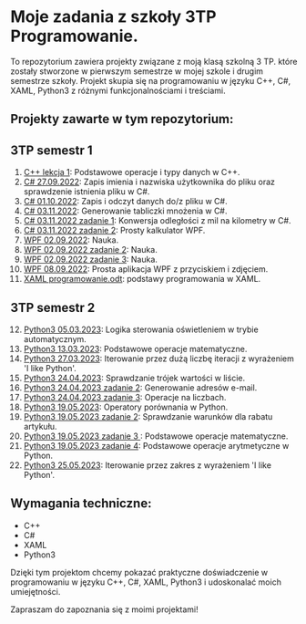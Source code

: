 # Moje zadania z szkoły 3TP Programowanie.

To repozytorium zawiera projekty związane z moją klasą szkolną 3 TP. które zostały stworzone w pierwszym semestrze w mojej szkole i drugim semestrze szkoły. Projekt skupia się na programowaniu w języku C++, C#, XAML, Python3 z różnymi funkcjonalnościami i treściami.

## Projekty zawarte w tym repozytorium:

## 3TP semestr 1

1. [C++ lekcja 1](): Podstawowe operacje i typy danych w C++.
2. [C# 27.09.2022](): Zapis imienia i nazwiska użytkownika do pliku oraz sprawdzenie istnienia pliku w C#.
3. [C# 01.10.2022](): Zapis i odczyt danych do/z pliku w C#.
4. [C# 03.11.2022](): Generowanie tabliczki mnożenia w C#.
5. [C# 03.11.2022 zadanie 1](): Konwersja odległości z mil na kilometry w C#.
6. [C# 03.11.2022 zadanie 2](): Prosty kalkulator WPF.
7. [WPF 02.09.2022](): Nauka.
8. [WPF 02.09.2022 zadanie 2](): Nauka.
9. [WPF 02.09.2022 zadanie 3](): Nauka.
10. [WPF 08.09.2022](): Prosta aplikacja WPF z przyciskiem i zdjęciem.
11. [XAML programowanie.odt](): podstawy programowania w XAML.

## 3TP semestr 2

12. [Python3 05.03.2023](): Logika sterowania oświetleniem w trybie automatycznym.
13. [Python3 13.03.2023](): Podstawowe operacje matematyczne.
14. [Python3 27.03.2023](): Iterowanie przez dużą liczbę iteracji z wyrażeniem 'I like Python'.
15. [Python3 24.04.2023](): Sprawdzanie trójek wartości w liście.
16. [Python3 24.04.2023 zadanie 2](): Generowanie adresów e-mail.
17. [Python3 24.04.2023 zadanie 3](): Operacje na liczbach.
18. [Python3 19.05.2023](): Operatory porównania w Python.
19. [Python3 19.05.2023 zadanie 2](): Sprawdzanie warunków dla rabatu artykułu.
20. [Python3 19.05.2023 zadanie 3 ](): Podstawowe operacje matematyczne.
21. [Python3 19.05.2023 zadanie 4](): Podstawowe operacje arytmetyczne w Python.
22. [Python3 25.05.2023](): Iterowanie przez zakres z wyrażeniem 'I like Python'.

## Wymagania techniczne:

- C++
- C#
- XAML
- Python3

Dzięki tym projektom chcemy pokazać praktyczne doświadczenie w programowaniu w języku C++, C#, XAML, Python3 i udoskonalać moich umiejętności.

Zapraszam do zapoznania się z moimi projektami!

